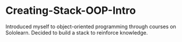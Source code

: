 # Creating-Stack-OOP-Intro
 Introduced myself to object-oriented programming through courses on Sololearn. Decided to build a stack to reinforce knowledge.

